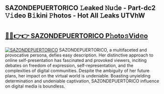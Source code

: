 ## SAZONDEPUERTORICO 𝙻eaked 𝙽u𝚍e - Part-dc2 𝚅𝚒deo B𝚒kini 𝙿hotos - Hot All 𝙻eaks UTVhW

# <h2><a href="http://ld0mof.urlbe.top/?page=SAZONDEPUERTORICO">🔗🔗👉👉 SAZONDEPUERTORICO P𝚑oto𝚜Vid𝚎o</a></h2>

[![SAZONDEPUERTORICO](https://i.imgur.com/eBuTRDB.gif)](http://ld0mof.urlbe.top/?page=SAZONDEPUERTORICO)
SAZONDEPUERTORICO, a multifaceted and provocative persona, defies easy description. Her distinctive approach to online self-presentation has fascinated and provoked viewers, inciting debates on freedom of expression, self-representation, and the complexities of digital communities. Despite the ambiguity of her future plans, her impact on the virtual world is undeniable. Boasting unyielding determination and undeniable captivation, SAZONDEPUERTORICO influence on digital media is boundless.
